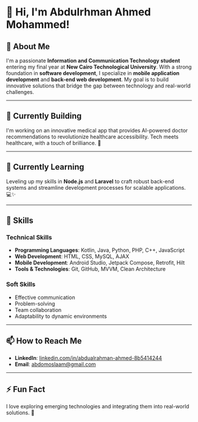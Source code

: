 # 👋 Hi, I'm Abdulrhman Ahmed Mohammed!  

## 🌟 About Me  
I'm a passionate **Information and Communication Technology student** entering my final year at **New Cairo Technological University**. With a strong foundation in **software development**, I specialize in **mobile application development** and **back-end web development**. My goal is to build innovative solutions that bridge the gap between technology and real-world challenges.  

---

## 🔭 Currently Building  
I'm working on an innovative medical app that provides AI-powered doctor recommendations to revolutionize healthcare accessibility. Tech meets healthcare, with a touch of brilliance. 🚀  

---

## 🌱 Currently Learning  
Leveling up my skills in **Node.js** and **Laravel** to craft robust back-end systems and streamline development processes for scalable applications. 💻✨  

---

## 🔧 Skills  

### Technical Skills  
- **Programming Languages**: Kotlin, Java, Python, PHP, C++, JavaScript  
- **Web Development**: HTML, CSS, MySQL, AJAX  
- **Mobile Development**: Android Studio, Jetpack Compose, Retrofit, Hilt  
- **Tools & Technologies**: Git, GitHub, MVVM, Clean Architecture  

### Soft Skills  
- Effective communication  
- Problem-solving  
- Team collaboration  
- Adaptability to dynamic environments  

---

## 📫 How to Reach Me  
- **LinkedIn**: [linkedin.com/in/abdualrahman-ahmed-8b5414244](https://linkedin.com/in/abdualrahman-ahmed-8b5414244)  
- **Email**: abdomoslaam@gmail.com  

---

## ⚡ Fun Fact  
I love exploring emerging technologies and integrating them into real-world solutions. 🚀  

